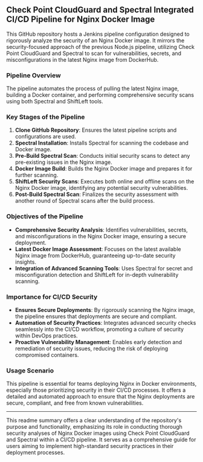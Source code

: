 ## Check Point CloudGuard and Spectral Integrated CI/CD Pipeline for Nginx Docker Image

This GitHub repository hosts a Jenkins pipeline configuration designed to rigorously analyze the security of an Nginx Docker image. It mirrors the security-focused approach of the previous Node.js pipeline, utilizing Check Point CloudGuard and Spectral to scan for vulnerabilities, secrets, and misconfigurations in the latest Nginx image from DockerHub.

### Pipeline Overview
The pipeline automates the process of pulling the latest Nginx image, building a Docker container, and performing comprehensive security scans using both Spectral and ShiftLeft tools.

### Key Stages of the Pipeline
1. **Clone GitHub Repository**: Ensures the latest pipeline scripts and configurations are used.
2. **Spectral Installation**: Installs Spectral for scanning the codebase and Docker image.
3. **Pre-Build Spectral Scan**: Conducts initial security scans to detect any pre-existing issues in the Nginx image.
4. **Docker Image Build**: Builds the Nginx Docker image and prepares it for further scanning.
5. **ShiftLeft Security Scans**: Executes both online and offline scans on the Nginx Docker image, identifying any potential security vulnerabilities.
6. **Post-Build Spectral Scan**: Finalizes the security assessment with another round of Spectral scans after the build process.

### Objectives of the Pipeline
- **Comprehensive Security Analysis**: Identifies vulnerabilities, secrets, and misconfigurations in the Nginx Docker image, ensuring a secure deployment.
- **Latest Docker Image Assessment**: Focuses on the latest available Nginx image from DockerHub, guaranteeing up-to-date security insights.
- **Integration of Advanced Scanning Tools**: Uses Spectral for secret and misconfiguration detection and ShiftLeft for in-depth vulnerability scanning.

### Importance for CI/CD Security
- **Ensures Secure Deployments**: By rigorously scanning the Nginx image, the pipeline ensures that deployments are secure and compliant.
- **Automation of Security Practices**: Integrates advanced security checks seamlessly into the CI/CD workflow, promoting a culture of security within DevOps practices.
- **Proactive Vulnerability Management**: Enables early detection and remediation of security issues, reducing the risk of deploying compromised containers.

### Usage Scenario
This pipeline is essential for teams deploying Nginx in Docker environments, especially those prioritizing security in their CI/CD processes. It offers a detailed and automated approach to ensure that the Nginx deployments are secure, compliant, and free from known vulnerabilities.

---

This readme summary offers a clear understanding of the repository's purpose and functionality, emphasizing its role in conducting thorough security analyses of Nginx Docker images using Check Point CloudGuard and Spectral within a CI/CD pipeline. It serves as a comprehensive guide for users aiming to implement high-standard security practices in their deployment processes.
